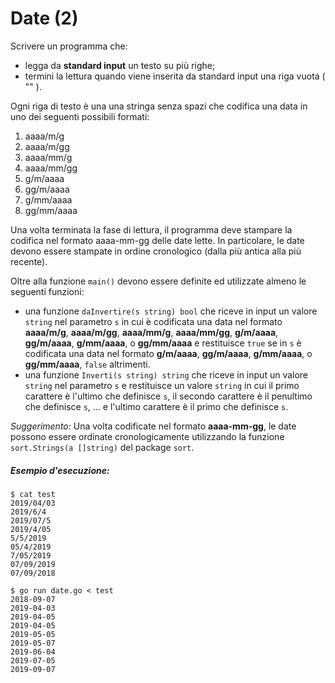 # Date (2)

Scrivere un programma che:
* legga da **standard input** un testo su più righe;
* termini la lettura quando viene inserita da standard input una riga vuota ( "" ).

Ogni riga di testo è una una stringa senza spazi che codifica una data in uno dei seguenti possibili formati:

1. aaaa/m/g
2. aaaa/m/gg
3. aaaa/mm/g
4. aaaa/mm/gg
5. g/m/aaaa
6. gg/m/aaaa
7. g/mm/aaaa
8. gg/mm/aaaa

Una volta terminata la fase di lettura, il programma deve stampare la codifica nel formato aaaa-mm-gg delle date lette. In particolare, le date devono essere stampate in ordine cronologico (dalla più antica alla più recente).

Oltre alla funzione `main()` devono essere definite ed utilizzate almeno le seguenti funzioni:
* una funzione `daInvertire(s string) bool` che riceve in input un valore `string` nel parametro `s` in cui è codificata una data nel formato **aaaa/m/g**, **aaaa/m/gg**, **aaaa/mm/g**, **aaaa/mm/gg**, **g/m/aaaa**, **gg/m/aaaa**, **g/mm/aaaa**, o **gg/mm/aaaa** e restituisce `true` se in `s` è codificata una data nel formato **g/m/aaaa**, **gg/m/aaaa**, **g/mm/aaaa**, o **gg/mm/aaaa**, `false` altrimenti.
* una funzione `Inverti(s string) string` che riceve in input un valore  `string` nel parametro `s` e restituisce un valore `string` in cui il primo carattere è l'ultimo che definisce `s`, il secondo carattere è il penultimo che definisce `s`, ...  e l'ultimo carattere è il primo che definisce `s`.

*Suggerimento:* Una volta codificate nel formato **aaaa-mm-gg**, le date possono essere ordinate cronologicamente utilizzando la funzione `sort.Strings(a []string)` del package `sort`.

##### Esempio d'esecuzione:

```text
$ cat test
2019/04/03
2019/6/4
2019/07/5
2019/4/05
5/5/2019
05/4/2019
7/05/2019
07/09/2019
07/09/2018

$ go run date.go < test      
2018-09-07
2019-04-03
2019-04-05
2019-04-05
2019-05-05
2019-05-07
2019-06-04
2019-07-05
2019-09-07
```